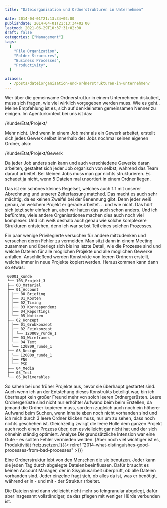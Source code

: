 ```yaml
---
title: "Dateiorganisation und Ordnerstrukturen in Unternehmen"

date: 2014-04-01T21:13:34+02:00
publishdate: 2014-04-01T21:13:34+02:00
lastmod: 2021-06-29T10:37:31+02:00
draft: false
categories: ["Management"]
tags:
  [
    "File Organization",
    "Folder Structures",
    "Business Processes",
    "Productivity",
  ]

aliases:
  - /posts/dateiorganisation-und-ordnerstrukturen-in-unternehmen/
---
```


Wer über die gemeinsame Ordnerstruktur in einem Unternehmen diskutiert, muss sich fragen, wie viel wirklich vorgegeben werden muss.
Wie es geht..
Meine Empfehlung ist es, sich auf den kleinsten gemeinsamen Nenner zu einigen. Im Agenturkontext bei uns ist das:

/Kunde/Etat/Projekt/

Mehr nicht. Und wenn in einem Job mehr als ein Gewerk arbeitet, erstellt sich jedes Gewerk selbst innerhalb des Jobs nochmal seinen eigenen Ordner, also:

/Kunde/Etat/Projekt/Gewerk

Da jeder Job anders sein kann und auch verschiedene Gewerke daran arbeiten, gestaltet sich jeder Job organisch von selbst, während das Team darauf arbeitet. Bei kleinen Jobs muss man gar nichts strukturieren. Es schadet ja nicht, wenn 5 Dateien mal unsortiert in einem Ordner liegen.

Das ist ein schönes kleines Regelset, welches auch 1:1 mit unserer Abrechnung und unserer Zeiterfassung matched. Das macht es auch sehr mächtig, da es keinen Zweifel bei der Benennung gibt. Denn jeder weiß genau, an welchem Projekt er gerade arbeitet.
.. und wie nicht.
Das hört sich jetzt sehr einfach an, aber wir hatten das auch schon anders. Und ich befürchte, viele andere Organisationen machen dies auch noch viel komplexer. Und ich weiß deshalb auch genau wie solche komplexere Strukturen entstehen, denn ich war selbst Teil eines solchen Prozesses.

Ein paar wenige Privilegierte versuchen für andere mitzudenken und versuchen deren Fehler zu vermeiden. Man sitzt dann in einem Meeting zusammen und überlegt sich bis ins letzte Detail, wie die Prozesse sind und welche Dateien für alle möglichen Projekte und alle möglichen Gewerke anfallen. Anschließend werden Konstrukte von leeren Ordnern erstellt, welche immer in neue Projekte kopiert werden. Herauskommen kann dann so etwas:

```text
 00001_Kunde
 └── 103_Projekt_3
 ├── 00_Material
 ├── 01_Account
 │ ├── 00_Briefing
 │ ├── 01_Kosten
 │ ├── 02_Timing
 │ ├── 03_Korrespondenz
 │ ├── 04_Reportings
 │ └── 05_Notizen
 ├── 02_Konzept
 │ ├── 01_Grobkonzept
 │ ├── 02_Feinkonzept
 │ │ └── 120809_runde_1
 │ ├── 03_Wireframes
 │ └── 04_Text
 │ └── 120809_runde_1
 ├── 03_Design
 │ └── 120809_runde_1
 │ ├── PNG
 │ └── PSD
 ├── 04_Media
 ├── 05_Test
 └── 06_Deliverables
```

So sahen bei uns früher Projekte aus, bevor sie überhaupt gestartet sind. Auch wenn ich an der Entstehung dieses Konstrukts beteiligt war, bin ich überhaupt kein großer Freund mehr von solch leeren Ordnergerüsten. Leere Ordnergerüste sind nicht nur erhöhter Aufwand beim beim Erstellen, da jemand die Ordner kopieren muss, sondern zugleich auch noch ein höherer Aufwand beim Suchen, wenn Inhalte eben noch nicht vorhanden sind und ich mich durch 3 leere Ordner klicken muss, nur um zu sehen, dass noch nichts geschehen ist. Gleichzeitig zwingt die leere Hülle dem ganzen Projekt auch noch einen Prozess über, den es vielleicht gar nicht hat und der sich ohnehin ständig optimiert.
Analyse
Die grundsätzliche Intension war eine Gute - es sollten Fehler vermieden werden. [Aber noch viel wichtiger ist es, Produktivität freizusetzen.]({{< relref "2014-what-distinguishes-good-processes-from-bad-processes" >}})

Eine Ordnerstruktur lebt von den Menschen die sie benutzen. Jeder kann sie jeden Tag durch abgelegte Dateien beeinflussen. Dafür braucht es keinen Account Manager, der in Sisyphusarbeit überprüft, ob alle Dateien vorhanden sind. Jeder einzelne fragt sich, ob alles da ist, was er benötigt, während er in - und mit - der Struktur arbeitet.

Die Dateien sind dann vielleicht nicht mehr so feingranular abgelegt, dafür aber insgesamt vollständiger, da das pflegen mit weniger Hürde verbunden ist.
